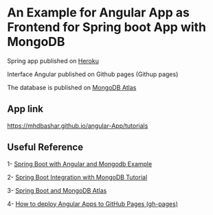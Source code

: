 # An Example for Angular App as Frontend for Spring boot App with MongoDB  

Spring app published on [Heroku](https://dashboard.heroku.com/apps)

Interface Angular published on Github pages (Githup pages)

The database is published on [MongoDB Atlas](https://cloud.mongodb.com/)

## App link
https://mhdbashar.github.io/angular-App/tutorials

## Useful Reference

1- [Spring Boot with Angular and Mongodb Example](https://www.bezkoder.com/angular-12-spring-boot-mongodb/)

2- [Spring Boot Integration with MongoDB Tutorial](https://www.mongodb.com/compatibility/spring-boot)

3- [Spring Boot and MongoDB Atlas](https://mnnk.medium.com/spring-boot-and-mongodb-atlas-a2df466e8949)

4- [How to deploy Angular Apps to GitHub Pages (gh-pages)](https://medium.com/tech-insights/how-to-deploy-angular-apps-to-github-pages-gh-pages-896c4e10f9b4)
